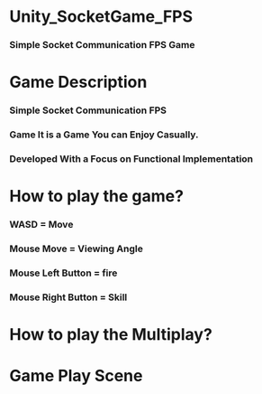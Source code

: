 # Unity_SocketGame_FPS
### Simple Socket Communication FPS Game
# Game Description
### Simple Socket Communication FPS 
### Game It is a Game You can Enjoy Casually.
### Developed With a Focus on Functional Implementation
# How to play the game?
### WASD = Move
### Mouse Move = Viewing Angle
### Mouse Left Button = fire
### Mouse Right Button = Skill
# How to play the Multiplay?
# Game Play Scene
